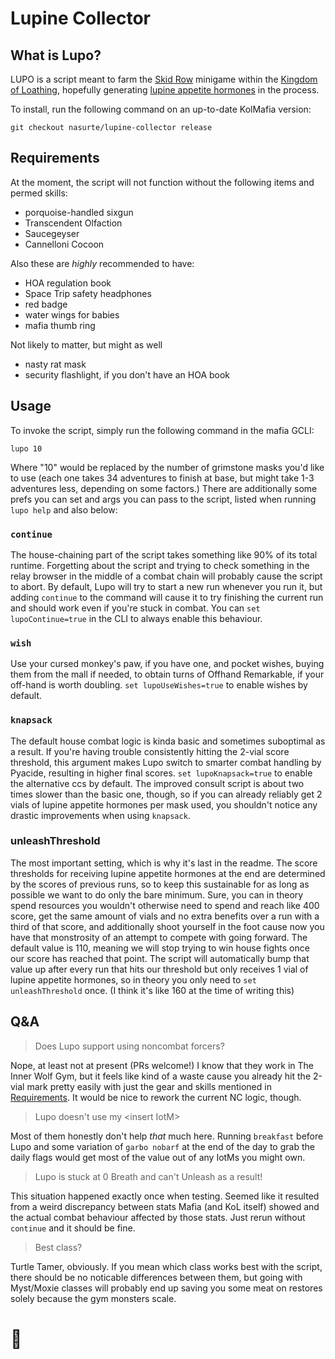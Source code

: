 # Lupine Collector
## What is Lupo?
LUPO is a script meant to farm the [Skid Row](https://kol.coldfront.net/thekolwiki/index.php/Skid_Row) minigame within the [Kingdom of Loathing](https://www.kingdomofloathing.com/), hopefully generating [lupine appetite hormones](https://kol.coldfront.net/thekolwiki/index.php/Lupine_appetite_hormones) in the process.

To install, run the following command on an up-to-date KolMafia version:

```
git checkout nasurte/lupine-collector release
```
## Requirements
At the moment, the script will not function without the following items and permed skills:

- porquoise-handled sixgun
- Transcendent Olfaction
- Saucegeyser
- Cannelloni Cocoon

Also these are *highly* recommended to have:

- HOA regulation book
- Space Trip safety headphones
- red badge
- water wings for babies
- mafia thumb ring

Not likely to matter, but might as well

- nasty rat mask
- security flashlight, if you don't have an HOA book

## Usage
To invoke the script, simply run the following command in the mafia GCLI:

```
lupo 10
```
Where "10" would be replaced by the number of grimstone masks you'd like to use (each one takes 34 adventures to finish at base, but might take 1-3 adventures less, depending on some factors.)
There are additionally some prefs you can set and args you can pass to the script, listed when running `lupo help` and also below:

### `continue`

The house-chaining part of the script takes something like 90% of its total runtime. Forgetting about the script and trying to check something in the relay browser in the middle of a combat chain will probably cause the script to abort. By default, Lupo will try to start a new run whenever you run it, but adding `continue` to the command will cause it to try finishing the current run and should work even if you're stuck in combat. You can `set lupoContinue=true` in the CLI to always enable this behaviour.

### `wish`

Use your cursed monkey's paw, if you have one, and pocket wishes, buying them from the mall if needed, to obtain turns of Offhand Remarkable, if your off-hand is worth doubling. `set lupoUseWishes=true` to enable wishes by default.

### `knapsack`

The default house combat logic is kinda basic and sometimes suboptimal as a result. If you're having trouble consistently hitting the 2-vial score threshold, this argument makes Lupo switch to smarter combat handling by Pyacide, resulting in higher final scores. `set lupoKnapsack=true` to enable the alternative ccs by default. The improved consult script is about two times slower than the basic one, though, so if you can already reliably get 2 vials of lupine appetite hormones per mask used, you shouldn't notice any drastic improvements when using `knapsack`. 

### unleashThreshold

The most important setting, which is why it's last in the readme. The score thresholds for receiving lupine appetite hormones at the end are determined by the scores of previous runs, so to keep this sustainable for as long as possible we want to do only the bare minimum. Sure, you can in theory spend resources you wouldn't otherwise need to spend and reach like 400 score, get the same amount of vials and no extra benefits over a run with a third of that score, and additionally shoot yourself in the foot cause now you have that monstrosity of an attempt to compete with going forward. The default value is 110, meaning we will stop trying to win house fights once our score has reached that point. The script will automatically bump that value up after every run that hits our threshold but only receives 1 vial of lupine appetite hormones, so in theory you only need to `set unleashThreshold` once. (I think it's like 160 at the time of writing this)

## Q&A

> Does Lupo support using noncombat forcers?

Nope, at least not at present (PRs welcome!) I know that they work in The Inner Wolf Gym, but it feels like kind of a waste cause you already hit the 2-vial mark pretty easily with just the gear and skills mentioned in [Requirements](#requirements). It would be nice to rework the current NC logic, though.

> Lupo doesn't use my \<insert IotM\> 

Most of them honestly don't help *that* much here. Running `breakfast` before Lupo and some variation of `garbo nobarf` at the end of the day to grab the daily flags would get most of the value out of any IotMs you might own. 

> Lupo is stuck at 0 Breath and can't Unleash as a result!

This situation happened exactly once when testing. Seemed like it resulted from a weird discrepancy between stats Mafia (and KoL itself) showed and the actual combat behaviour affected by those stats. Just rerun without `continue` and it should be fine. 

> Best class?

Turtle Tamer, obviously. If you mean which class works best with the script, there should be no noticable differences between them, but going with Myst/Moxie classes will probably end up saving you some meat on restores solely because the gym monsters scale.
# 🐢
